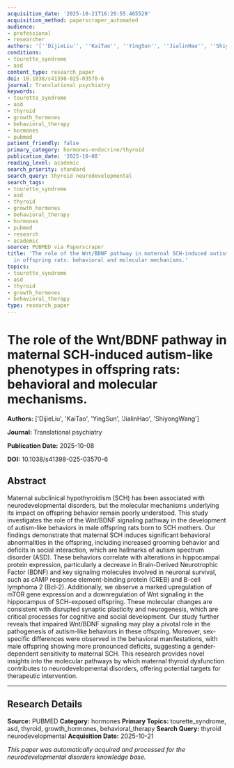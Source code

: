 ```yaml
---
acquisition_date: '2025-10-21T16:20:55.465529'
acquisition_method: paperscraper_automated
audience:
- professional
- researcher
authors: '[''DijieLiu'', ''KaiTao'', ''YingSun'', ''JialinHao'', ''ShiyongWang'']'
conditions:
- tourette_syndrome
- asd
content_type: research_paper
doi: 10.1038/s41398-025-03570-6
journal: Translational psychiatry
keywords:
- tourette_syndrome
- asd
- thyroid
- growth_hormones
- behavioral_therapy
- hormones
- pubmed
patient_friendly: false
primary_category: hormones-endocrine/thyroid
publication_date: '2025-10-08'
reading_level: academic
search_priority: standard
search_query: thyroid neurodevelopmental
search_tags:
- tourette_syndrome
- asd
- thyroid
- growth_hormones
- behavioral_therapy
- hormones
- pubmed
- research
- academic
source: PUBMED via Paperscraper
title: 'The role of the Wnt/BDNF pathway in maternal SCH-induced autism-like phenotypes
  in offspring rats: behavioral and molecular mechanisms.'
topics:
- tourette_syndrome
- asd
- thyroid
- growth_hormones
- behavioral_therapy
type: research_paper
---
```


# The role of the Wnt/BDNF pathway in maternal SCH-induced autism-like phenotypes in offspring rats: behavioral and molecular mechanisms.

**Authors:** ['DijieLiu', 'KaiTao', 'YingSun', 'JialinHao', 'ShiyongWang']

**Journal:** Translational psychiatry

**Publication Date:** 2025-10-08

**DOI:** 10.1038/s41398-025-03570-6

## Abstract

Maternal subclinical hypothyroidism (SCH) has been associated with neurodevelopmental disorders, but the molecular mechanisms underlying its impact on offspring behavior remain poorly understood. This study investigates the role of the Wnt/BDNF signaling pathway in the development of autism-like behaviors in male offspring rats born to SCH mothers. Our findings demonstrate that maternal SCH induces significant behavioral abnormalities in the offspring, including increased grooming behavior and deficits in social interaction, which are hallmarks of autism spectrum disorder (ASD). These behaviors correlate with alterations in hippocampal protein expression, particularly a decrease in Brain-Derived Neurotrophic Factor (BDNF) and key signaling molecules involved in neuronal survival, such as cAMP response element-binding protein (CREB) and B-cell lymphoma 2 (Bcl-2). Additionally, we observe a marked upregulation of mTOR gene expression and a downregulation of Wnt signaling in the hippocampus of SCH-exposed offspring. These molecular changes are consistent with disrupted synaptic plasticity and neurogenesis, which are critical processes for cognitive and social development. Our study further reveals that impaired Wnt/BDNF signaling may play a pivotal role in the pathogenesis of autism-like behaviors in these offspring. Moreover, sex-specific differences were observed in the behavioral manifestations, with male offspring showing more pronounced deficits, suggesting a gender-dependent sensitivity to maternal SCH. This research provides novel insights into the molecular pathways by which maternal thyroid dysfunction contributes to neurodevelopmental disorders, offering potential targets for therapeutic intervention.

---

## Research Details

**Source:** PUBMED
**Category:** hormones
**Primary Topics:** tourette_syndrome, asd, thyroid, growth_hormones, behavioral_therapy
**Search Query:** thyroid neurodevelopmental
**Acquisition Date:** 2025-10-21

*This paper was automatically acquired and processed for the neurodevelopmental disorders knowledge base.*
